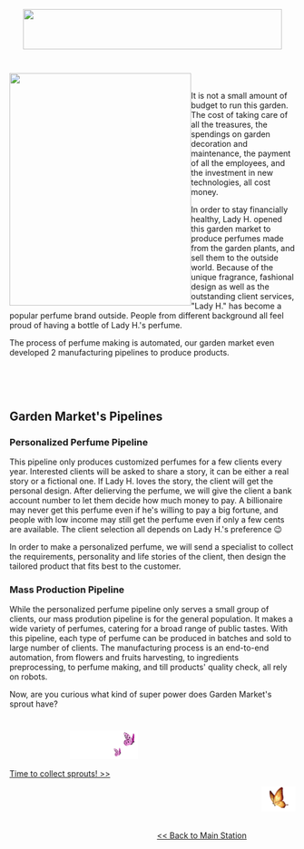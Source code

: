 <p align="center">
<img src="https://github.com/lady-h-world/My_Garden/blob/main/images/Garden_Market_images/title.png" width="456" height="71" />
</p>

#

<p>
<img align="left" src="https://github.com/lady-h-world/My_Garden/blob/main/images/Garden_Market_images/garden_market.png" width="320" height="410" />
<p>&nbsp;</p>

It is not a small amount of budget to run this garden. The cost of taking care of all the treasures, the spendings on garden decoration and maintenance, the payment of all the employees, and the investment in new technologies, all cost money.

In order to stay financially healthy, Lady H. opened this garden market to produce perfumes made from the garden plants, and sell them to the outside world. Because of the unique fragrance, fashional design as well as the outstanding client services, "Lady H." has become a popular perfume brand outside. People from different background all feel proud of having a bottle of Lady H.'s perfume.

The process of perfume making is automated, our garden market even developed 2 manufacturing pipelines to produce products.

</p>
<p>&nbsp;</p>
<p>&nbsp;</p>

## Garden Market's Pipelines
### Personalized Perfume Pipeline

This pipeline only produces customized perfumes for a few clients every year. Interested clients will be asked to share a story, it can be either a real story or a fictional one. If Lady H. loves the story, the client will get the personal design. After delierving the perfume, we will give the client a bank account number to let them decide how much money to pay. A billionaire may never get this perfume even if he's willing to pay a big fortune, and people with low income may still get the perfume even if only a few cents are available. The client selection all depends on Lady H.'s preference 😉

In order to make a personalized perfume, we will send a specialist to collect the requirements, personality and life stories of the client, then design the tailored product that fits best to the customer.

### Mass Production Pipeline

While the personalized perfume pipeline only serves a small group of clients, our mass prodution pipeline is for the general population. It makes a wide variety of perfumes, catering for a broad range of public tastes. With this pipeline, each type of perfume can be produced in batches and sold to large number of clients. The manufacturing process is an end-to-end automation, from flowers and fruits harvesting, to ingredients preprocessing, to perfume making, and till products' quality check, all rely on robots. 

Now, are you curious what kind of super power does Garden Market's sprout have?

#
<p align="left">
  &nbsp;&nbsp;&nbsp;&nbsp;&nbsp;&nbsp;&nbsp;&nbsp;&nbsp;&nbsp;&nbsp;&nbsp;&nbsp;&nbsp;&nbsp;&nbsp;&nbsp;&nbsp;&nbsp;&nbsp;&nbsp;&nbsp;&nbsp;&nbsp;&nbsp;&nbsp;
<img src="https://github.com/lady-h-world/My_Garden/blob/main/images/follow_us.png" width="120" height="50" />
</p>

[Time to collect sprouts! >>][1]

<p align="right">
<img src="https://github.com/lady-h-world/My_Garden/blob/main/images/going_back.png" width="60" height="44" />
</p>

&nbsp;&nbsp;&nbsp;&nbsp;&nbsp;&nbsp;&nbsp;&nbsp;&nbsp;&nbsp;&nbsp;&nbsp;&nbsp;&nbsp;&nbsp;&nbsp;&nbsp;&nbsp;&nbsp;&nbsp;&nbsp;&nbsp;&nbsp;&nbsp;&nbsp;&nbsp;&nbsp;&nbsp;&nbsp;&nbsp;&nbsp;&nbsp;&nbsp;&nbsp;&nbsp;&nbsp;&nbsp;&nbsp;&nbsp;&nbsp;&nbsp;&nbsp;&nbsp;&nbsp;&nbsp;&nbsp;&nbsp;&nbsp;&nbsp;&nbsp;&nbsp;&nbsp;&nbsp;&nbsp;&nbsp;&nbsp;&nbsp;&nbsp;&nbsp;&nbsp;&nbsp;&nbsp;&nbsp;&nbsp;&nbsp;&nbsp;&nbsp;&nbsp;&nbsp;&nbsp;&nbsp;&nbsp;&nbsp;&nbsp;&nbsp;&nbsp;&nbsp;&nbsp;&nbsp;&nbsp;&nbsp;&nbsp;&nbsp;&nbsp;&nbsp;&nbsp;&nbsp;&nbsp;&nbsp;&nbsp;&nbsp;&nbsp;&nbsp;&nbsp;&nbsp;&nbsp;&nbsp;&nbsp;&nbsp;&nbsp;&nbsp;&nbsp;&nbsp;&nbsp;&nbsp;&nbsp;&nbsp;&nbsp;&nbsp;&nbsp;&nbsp;&nbsp;&nbsp;&nbsp;&nbsp;&nbsp;&nbsp;&nbsp;&nbsp;&nbsp;&nbsp;&nbsp;&nbsp;&nbsp;&nbsp;&nbsp;&nbsp;&nbsp;&nbsp;&nbsp;&nbsp;&nbsp;&nbsp;&nbsp;&nbsp;&nbsp;&nbsp;&nbsp;&nbsp;&nbsp;&nbsp;&nbsp;&nbsp;&nbsp;&nbsp;&nbsp;&nbsp;&nbsp;&nbsp;&nbsp;&nbsp;&nbsp;&nbsp;&nbsp;&nbsp;&nbsp;&nbsp;&nbsp;&nbsp;&nbsp;&nbsp;&nbsp;&nbsp;&nbsp;&nbsp;&nbsp;&nbsp;&nbsp;&nbsp;&nbsp;&nbsp;&nbsp;&nbsp;&nbsp;&nbsp;&nbsp;&nbsp;&nbsp;&nbsp;&nbsp;&nbsp;&nbsp;&nbsp;&nbsp;&nbsp;&nbsp;&nbsp;&nbsp;&nbsp;&nbsp;&nbsp;&nbsp;&nbsp;&nbsp;[<< Back to Main Station][2]



[1]:https://github.com/lady-h-world/My_Garden/blob/main/reading_pages/Garden_Market/mini_pipeline1.md
[2]:https://github.com/lady-h-world/My_Garden/blob/main/reading_pages/tour_guide.md#main-station-